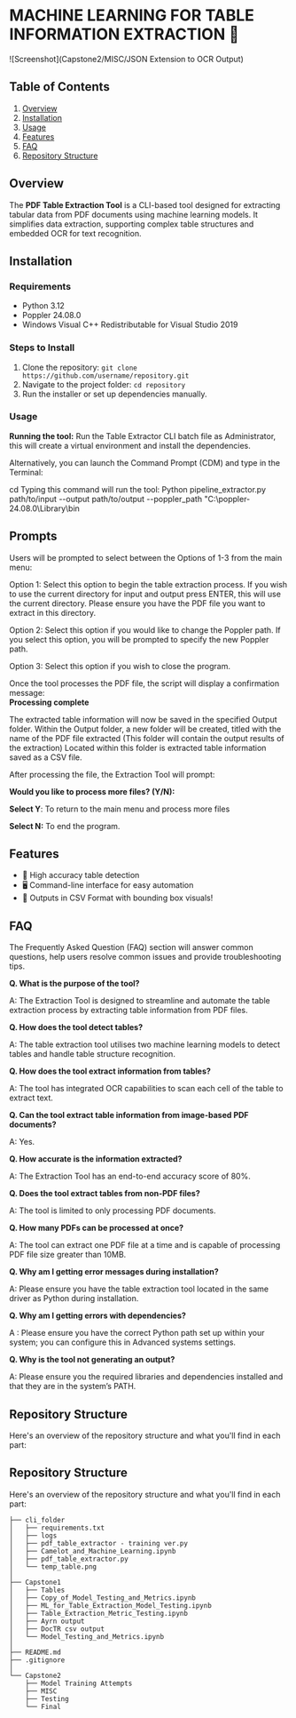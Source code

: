 # MACHINE LEARNING FOR TABLE INFORMATION EXTRACTION  📝

![Screenshot](Capstone2/MISC/JSON Extension to OCR Output)

## Table of Contents
1. [Overview](#overview)
2. [Installation](#installation)
3. [Usage](#usage)
4. [Features](#features)
5. [FAQ](#faq)
6. [Repository Structure](#repositorystructure)

## Overview
The **PDF Table Extraction Tool** is a CLI-based tool designed for extracting tabular data from PDF documents using machine learning models. It simplifies data extraction, supporting complex table structures and embedded OCR for text recognition.

## Installation
### Requirements
- Python 3.12
- Poppler 24.08.0
- Windows Visual C++ Redistributable for Visual Studio 2019

### Steps to Install
1. Clone the repository: `git clone https://github.com/username/repository.git`
2. Navigate to the project folder: `cd repository`
3. Run the installer or set up dependencies manually.

### Usage
**Running the tool:** 
Run the Table Extractor CLI batch file as Administrator, this will create a virtual environment and install the dependencies.  

Alternatively, you can launch the Command Prompt (CDM) and type in the Terminal: 

cd <path to Python script> 
Typing this command will run the tool: 
Python pipeline_extractor.py path/to/input --output path/to/output --poppler_path "C:\poppler-24.08.0\Library\bin 

## Prompts
Users will be prompted to select between the Options of 1-3 from the main menu: 

Option 1:  Select this option to begin the table extraction process.  If you wish to use the current directory for input and output press ENTER, this will use the current directory. Please ensure you have the PDF file you want to extract in this directory. 

Option 2: Select this option if you would like to change the Poppler path.  If you select this option, you will be prompted to specify the new Poppler path. 

Option 3: Select this option if you wish to close the program. 

Once the tool processes the PDF file, the script will display a confirmation message:  
**Processing complete**

The extracted table information will now be saved in the specified Output folder. 
Within the Output folder, a new folder will be created, titled with the name of the PDF file extracted (This folder will contain the output results of the extraction)
Located within this folder is extracted table information saved as a CSV file. 

After processing the file, the Extraction Tool will prompt: 

**Would you like to process more files? (Y/N):**

**Select Y**: To return to the main menu and process more files 

**Select N:** To end the program. 

## Features
- 🚀 High accuracy table detection
- 🖥️ Command-line interface for easy automation
- 📄 Outputs in CSV Format with bounding box visuals!

## FAQ
The Frequently Asked Question (FAQ) section will answer common questions, help users resolve common issues and provide troubleshooting tips. 

 
**Q. What is the purpose of the tool?**
 
A: The Extraction Tool is designed to streamline and automate the table extraction process by extracting table information from PDF files. 
 
**Q. How does the tool detect tables?**
 
A: The table extraction tool utilises two machine learning models to detect tables and handle table structure recognition. 
 
**Q. How does the tool extract information from tables?**
 
A: The tool has integrated OCR capabilities to scan each cell of the table to extract text. 
 
 
**Q. Can the tool extract table information from image-based PDF documents?** 
 
A: Yes. 
 
 
**Q. How accurate is the information extracted?**
 
A: The Extraction Tool has an end-to-end accuracy score of 80%. 
 

**Q. Does the tool extract tables from non-PDF files?**

 
A: The tool is limited to only processing PDF documents. 
 
 
**Q. How many PDFs can be processed at once?**
 
A: The tool can extract one PDF file at a time and is capable of processing PDF file size greater than 10MB.  
 
 
**Q. Why am I getting error messages during installation?**
 
A: Please ensure you have the table extraction tool located in the same driver as Python during installation. 
 
**Q. Why am I getting errors with dependencies?**
 
A : Please ensure you have the correct Python path set up within your system; you can configure this in Advanced systems settings. 
 
**Q. Why is the tool not generating an output?** 
 
A: Please ensure you the required libraries and dependencies installed and that they are in the system’s PATH. 


## Repository Structure
Here's an overview of the repository structure and what you'll find in each part:

## Repository Structure

Here's an overview of the repository structure and what you'll find in each part:

```plaintext
├── cli_folder
│   ├── requirements.txt
│   ├── logs
│   ├── pdf_table_extractor - training ver.py
│   ├── Camelot_and_Machine_Learning.ipynb
│   ├── pdf_table_extractor.py
│   └── temp_table.png
│
├── Capstone1
│   ├── Tables
│   ├── Copy_of_Model_Testing_and_Metrics.ipynb
│   ├── ML_for_Table_Extraction_Model_Testing.ipynb
│   ├── Table_Extraction_Metric_Testing.ipynb
│   ├── Ayrn output
│   ├── DocTR csv output
│   └── Model_Testing_and_Metrics.ipynb
│
├── README.md
├── .gitignore
│
└── Capstone2
    ├── Model Training Attempts
    ├── MISC
    ├── Testing
    └── Final
